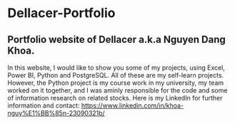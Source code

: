 # Dellacer-Portfolio
## Portfolio website of Dellacer a.k.a Nguyen Dang Khoa.
In this website, I would like to show you some of my projects, using Excel, Power BI, Python and PostgreSQL. All of these are my self-learn projects. However, the Python project is my course work in my university, my team worked on it together, and I was aminly responsible for the code and some of information research on related stocks.
Here is my LinkedIn for further information and contact: https://www.linkedin.com/in/khoa-nguy%E1%BB%85n-23090321b/
